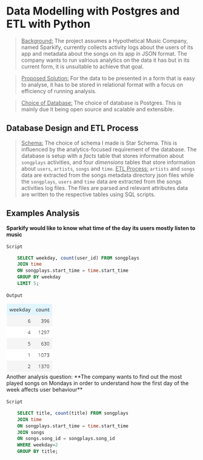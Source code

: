 # Data Modelling with Postgres and ETL with Python

><u>Background:</u> The project assumes a Hypothetical Music Company, named Sparkify, currently collects activity logs about the users of its app and metadata about the songs on its app in JSON format. The company wants to run valrious analytics on the data it has but in its current form, it is unsuitable to achieve that goal.

><u>Proposed Solution:</u> For the data to be presented in a form that is easy to analyse, it has to be stored in relational format with a focus on efficiency of running analysis.

><u>Choice of Database:</u> The choice of database is Postgres.  This is mainly due it being open source and scalable and extensible.

## Database Design and ETL Process
><u>Schema:</u> The choice of schema I made is Star Schema. This is influenced by the analytics-focused requirement of the database. The database is setup with a *facts* table that stores information about `songplays` activities, and four *dimensions* tables that store information about `users`, `artists`, `songs` and `time`.
><u>ETL Process:</u> `artists` and `songs` data are extracted from the songs metadata directory json files while the `songplays`, `users` and `time` data are extracted from the songs activities log files. The files are parsed and relevant attributes data are written to the respective tables using SQL scripts.
## Examples Analysis
**Sparkify would like to know what time of the day its users mostly listen to music**

`Script`
```sql
    SELECT weekday, count(user_id) FROM songplays 
    JOIN time
    ON songplays.start_time = time.start_time
    GROUP BY weekday
    LIMIT 5;
```


`Output`

<img src='static/script1.png'>
<br>
Another analysis question:
**The company wants to find out the most played songs on Mondays in order to understand how the first day of the week affects user behaviour**

`Script`

```sql
    SELECT title, count(title) FROM songplays 
    JOIN time
    ON songplays.start_time = time.start_time
    JOIN songs
    ON songs.song_id = songplays.song_id
    WHERE weekday=2
    GROUP BY title;
```